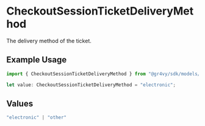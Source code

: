 # CheckoutSessionTicketDeliveryMethod

The delivery method of the ticket.

## Example Usage

```typescript
import { CheckoutSessionTicketDeliveryMethod } from "@gr4vy/sdk/models/components";

let value: CheckoutSessionTicketDeliveryMethod = "electronic";
```

## Values

```typescript
"electronic" | "other"
```
